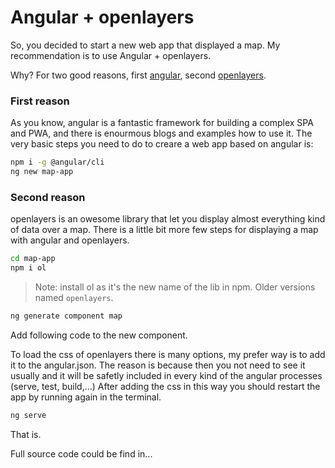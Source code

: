 # Angular + openlayers
So, you decided to start a new web app that displayed a map. 
My recommendation is to use Angular + openlayers.

Why?
For two good reasons, first [angular](https://angular.io/), second [openlayers](https://openlayers.org/).
### First reason
As you know, angular is a fantastic framework for building a complex SPA and PWA, and there is enourmous blogs and examples how to use it.
The very basic steps you need to do to creare a web app based on angular is:
```sh
npm i -g @angular/cli
ng new map-app
```
### Second reason
openlayers is an owesome library that let you display almost everything kind of data over a map.
There is a little bit more few steps for displaying a map with angular and openlayers.
```sh
cd map-app
npm i ol
```
> Note: install ol as it's the new name of the lib in npm. Older versions named `openlayers`.
```sh
ng generate component map
```
Add following code to the new component.

To load the css of openlayers there is many options, my prefer way is to add it to the angular.json.
The reason is because then you not need to see it usually and it will be safetly included in every kind of the angular processes (serve, test, build,...) 
After adding the css in this way you should restart the app by running again in the terminal.
```sh
ng serve
```
That is.

Full source code could be find in...
